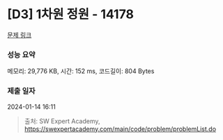 # [D3] 1차원 정원 - 14178 

[문제 링크](https://swexpertacademy.com/main/code/problem/problemDetail.do?contestProbId=AX_N3oSqcyUDFARi) 

### 성능 요약

메모리: 29,776 KB, 시간: 152 ms, 코드길이: 804 Bytes

### 제출 일자

2024-01-14 16:11



> 출처: SW Expert Academy, https://swexpertacademy.com/main/code/problem/problemList.do